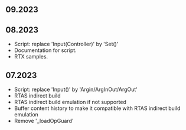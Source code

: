 
## 09.2023


## 08.2023

- Script: replace 'Input(Controller)' by 'Set()'
- Documentation for script.
- RTX samples.


## 07.2023

- Script: replace 'Input()' by 'Argin/ArgInOut/ArgOut'
- RTAS indirect build
- RTAS indirect build emulation if not supported
- Buffer content history to make it compatible with RTAS indirect build emulation
- Remove '_loadOpGuard'
